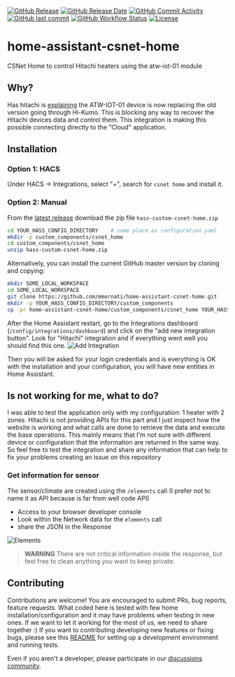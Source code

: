 [![GitHub Release](https://img.shields.io/github/v/release/mmornati/home-assistant-csnet-home.svg?style=for-the-badge)](https://github.com/mmornati/home-assistant-csnet-home/releases)
[![GitHub Release Date](https://img.shields.io/github/release-date/mmornati/home-assistant-csnet-home?label=Last%20Release&style=for-the-badge)](https://github.com/mmornati/home-assistant-csnet-home)
[![GitHub Commit Activity](https://img.shields.io/github/commit-activity/y/mmornati/home-assistant-csnet-home.svg?style=for-the-badge)](https://github.com/mmornati/home-assistant-csnet-home/commits/main)
[![GitHub last commit](https://img.shields.io/github/last-commit/mmornati/home-assistant-csnet-home?style=for-the-badge)](https://github.com/mmornati/home-assistant-csnet-home)
[![GitHub Workflow Status](https://img.shields.io/github/actions/workflow/status/mmornati/home-assistant-csnet-home/validate.yaml?branch=main&style=for-the-badge)](https://github.com/mmornati/home-assistant-csnet-home)
[![License](https://img.shields.io/github/license/mmornati/home-assistant-csnet-home.svg?style=for-the-badge)](LICENSE)

# home-assistant-csnet-home
CSNet Home to control Hitachi heaters using the atw-iot-01 module

## Why?
Has hitachi is [explaining](https://device.report/manual/12211094) the ATW-IOT-01 device is now replacing the old version going through Hi-Kumo. This is blocking any way to recover the Hitachi devices data and control them.
This integration is making this possible connecting directly to the "Cloud" application.

## Installation

### Option 1: HACS

Under HACS -> Integrations, select "+", search for `csnet home` and install it.

### Option 2: Manual

From the [latest release](https://github.com/mmornati/home-assistant-csnet-home/releases) download the zip file `hass-custom-csnet-home.zip`
```bash
cd YOUR_HASS_CONFIG_DIRECTORY    # same place as configuration.yaml
mkdir -p custom_components/csnet_home
cd custom_components/csnet_home
unzip hass-custom-csnet-home.zip
```

Alternatively, you can install the current GitHub master version by cloning and copying:
```bash
mkdir SOME_LOCAL_WORKSPACE
cd SOME_LOCAL_WORKSPACE
git clone https://github.com/mmornati/home-assistant-csnet-home.git
mkdir -p YOUR_HASS_CONFIG_DIRECTORY/custom_components
cp -pr home-assistant-csnet-home/custom_components/csnet_home YOUR_HASS_CONFIG_DIRECTORY/custom_components
```

After the Home Assistant restart, go to the Integrations dashboard (`/config/integrations/dashboard`) and click on the "add new integration button".
Look for "Hitachi" integration and if everything went well you should find this one.
![Add Integration](images/add_integration.png)

Then you will be asked for your login credentials and is everything is OK with the installation and your configuration, you will have new entities in Home Assistant.

## Is not working for me, what to do?
I was able to test the application only with my configuration: 1 heater with 2 zones. Hitachi is not providing APIs for this part and I just inspect how the website is working and what calls are done to retrieve the data and execute the base operations.
This mainly means that I'm not sure with different device or configuration that the information are returned in the same way.
So feel free to test the integration and share any information that can help to fix your problems creating an issue on this repository

### Get information for sensor
The sensor/climate are created using the `/elements` call (I prefer not to name it as API because is far from well code API)
* Access to your browser developer console
* Look within the Network data for the `elements` call
* share the JSON in the Response

![Elements](images/elements.png)

> **WARNING**
There are not critical information inside the response, but feel free to clean anything you want to keep private.

## Contributing

Contributions are welcome! You are encouraged to submit PRs, bug reports, feature requests. What coded here is tested with few home installation/configuration and it may have problems when testing in new ones. If we want to let it working for the most of us, we need to share together :)
If you want to contributing developing new features or fixing bugs, please see this [README](CONTRIBUTING.md) for setting up a development environment and running tests.

Even if you aren't a developer, please participate in our
[discussions community](https://github.com/mmornati/home-assistant-csnet-home/discussions).
